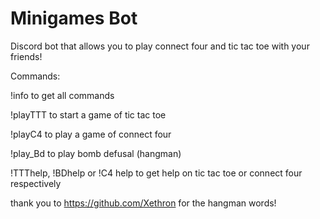 # Minigames Bot
Discord bot that allows you to play connect four and tic tac toe with your friends!

Commands:

 !info to get all commands
 
 !playTTT to start a game of tic tac toe
 
 !playC4 to play a game of connect four
 
 !play_Bd to play bomb defusal (hangman)
 
 !TTThelp, !BDhelp or !C4 help to get help on tic tac toe or connect four respectively

thank you to https://github.com/Xethron for the hangman words!
